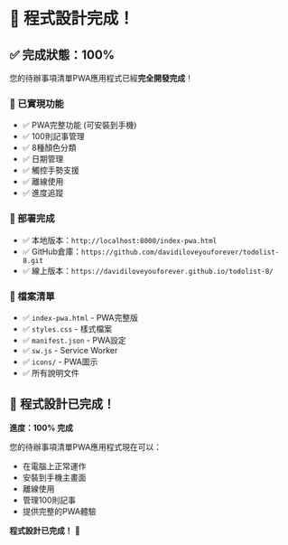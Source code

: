 # 🎉 程式設計完成！

## ✅ 完成狀態：100%

您的待辦事項清單PWA應用程式已經**完全開發完成**！

### 📱 已實現功能
- ✅ PWA完整功能 (可安裝到手機)
- ✅ 100則記事管理
- ✅ 8種顏色分類
- ✅ 日期管理
- ✅ 觸控手勢支援
- ✅ 離線使用
- ✅ 進度追蹤

### 🚀 部署完成
- ✅ 本地版本：`http://localhost:8000/index-pwa.html`
- ✅ GitHub倉庫：`https://github.com/davidiloveyouforever/todolist-8.git`
- ✅ 線上版本：`https://davidiloveyouforever.github.io/todolist-8/`

### 📁 檔案清單
- ✅ `index-pwa.html` - PWA完整版
- ✅ `styles.css` - 樣式檔案
- ✅ `manifest.json` - PWA設定
- ✅ `sw.js` - Service Worker
- ✅ `icons/` - PWA圖示
- ✅ 所有說明文件

## 🎊 程式設計已完成！

**進度：100% 完成**

您的待辦事項清單PWA應用程式現在可以：
- 在電腦上正常運作
- 安裝到手機主畫面
- 離線使用
- 管理100則記事
- 提供完整的PWA體驗

**程式設計已完成！** 🚀
